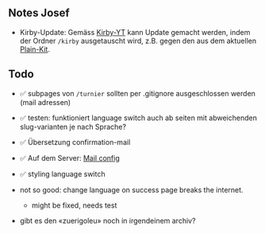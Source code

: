 ## Notes Josef

- Kirby-Update: Gemäss [Kirby-YT](https://youtu.be/lLQZd64uvPs?si=-g7lFIqJWn64ZaXe&t=147) kann Update gemacht werden, indem der Ordner `/kirby` ausgetauscht wird, z.B. gegen den aus dem aktuellen [Plain-Kit](https://getkirby.com/try).

## Todo

- ✅ subpages von `/turnier` sollten per .gitignore ausgeschlossen werden (mail adressen)
- ✅ testen: funktioniert language switch auch ab seiten mit abweichenden slug-varianten je nach Sprache?
- ✅ Übersetzung confirmation-mail
- ✅ Auf dem Server: [Mail config](https://getkirby.com/docs/guide/emails#transport-configuration)
- ✅ styling language switch
- not so good: change language on success page breaks the internet.
    - might be fixed, needs test

- gibt es den «zuerigoleu» noch in irgendeinem archiv?

